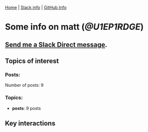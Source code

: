 [Home](https://kelu124.github.io/echommunity/) | [Slack info](https://kelu124.github.io/echommunity/) | [GitHub Info](https://kelu124.github.io/echommunity/github.html)

# Some info on __matt__ (_@U1EP1RDGE_)


## [Send me a Slack Direct message](https://echopen.slack.com/messages/@matt/).

## Topics of interest

### Posts: 

Number of posts: 9

### Topics:

* __posts__: 9 posts

## Key interactions 


